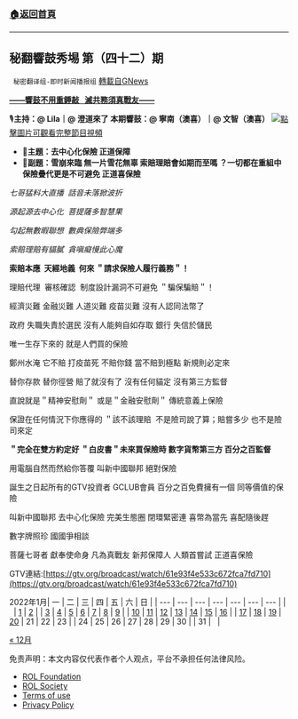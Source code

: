 ###  [:house:返回首頁](https://github.com/ourhimalayas/txt)
---


## 秘翻響鼓秀埸 第（四十二）期
` 秘密翻译组-即时新闻播报组` [轉載自GNews](https://gnews.org/zh-hans/1884157/)

**[——響鼓不用重錘敲   滅共務須真戰友——](https://gtv.org/broadcast/watch/61e93f4e533c672fca7fd710)**

🎙**主持：@ Lila｜@ 澄道來了 本期響鼓：@ 寧南（澳喜）｜@ 文智（澳喜）**
[![](https://assets.gnews.org/wp-content/uploads/2022/01/Unknown-1-4.jpeg)](https://gtv.org/broadcast/watch/61e93f4e533c672fca7fd710)[點擊圖片可觀看完整節目視頻](https://gtv.org/broadcast/watch/61e93f4e533c672fca7fd710)
- **🌈主題：去中心化保險 正道保障**
- 📝**副題：雪崩來臨 無一片雪花無辜 索賠理賠會如期而至嗎 ？一切都在重組中 保險疊代更是不可避免 正道喜保險**




*七哥猛料大直播  話音未落掀波折*

*源起源去中心化  菩提薩多智慧果*

*勾起無數暇聯想  數典保險弊端多*

*索賠理賠有貓膩  貪嗔癡慢此心魔*



**索賠本應  天經地義  何來 ＂請求保險人履行義務＂！**

理賠代理  審核確認  制度設計漏洞不可避免 ＂騙保騙賠＂！

經濟災難 金融災難 人道災難 疫苗災難 沒有人認同法幣了

政府 失職失責於選民 沒有人能夠自如存取 銀行 失信於儲民

唯一生存下來的 就是人們買的保險

鄭州水淹 它不賠 打疫苗死 不賠你錢 當不賠到極點 新規則必定來

替你存款 替你徑營 賠了就沒有了 沒有任何貓定 沒有第三方監督

直說就是＂精神安慰劑＂ 或是＂金融安慰劑＂ 傳統意義上保險

保證在任何情況下你應得的 ＂該不該理賠  不是險司說了算；賠嘗多少 也不是險司來定

**＂完全在雙方約定好 ＂白皮書＂未來買保險時 數字貨幣第三方 百分之百監督**

用電腦自然而然給你答覆 叫新中國聯邦 絕對保險

誕生之日起所有的GTV投資者 GCLUB會員 百分之百免費擁有一個 同等價值的保險

叫新中國聯邦 去中心化保險 完美生態圈 閉環緊密連 喜幣為當先 喜配隨後趕

數字牌照珍 國國爭相談

菩薩七哥者 獻奉使命身 凡為真戰友 新邦保障人 人類首嘗試 正道喜保險

GTV連結:[https://gtv.org/broadcast/watch/61e93f4e533c672fca7fd710](https://gtv.org/broadcast/watch/61e93f4e533c672fca7fd710)



2022年1月| 一 | 二 | 三 | 四 | 五 | 六 | 日 |
| --- | --- | --- | --- | --- | --- | --- |
|   | [1](https://gnews.org/zh-hans/date/2022/01/01/) | [2](https://gnews.org/zh-hans/date/2022/01/02/) |
| [3](https://gnews.org/zh-hans/date/2022/01/03/) | [4](https://gnews.org/zh-hans/date/2022/01/04/) | [5](https://gnews.org/zh-hans/date/2022/01/05/) | [6](https://gnews.org/zh-hans/date/2022/01/06/) | [7](https://gnews.org/zh-hans/date/2022/01/07/) | [8](https://gnews.org/zh-hans/date/2022/01/08/) | [9](https://gnews.org/zh-hans/date/2022/01/09/) |
| [10](https://gnews.org/zh-hans/date/2022/01/10/) | [11](https://gnews.org/zh-hans/date/2022/01/11/) | [12](https://gnews.org/zh-hans/date/2022/01/12/) | [13](https://gnews.org/zh-hans/date/2022/01/13/) | [14](https://gnews.org/zh-hans/date/2022/01/14/) | [15](https://gnews.org/zh-hans/date/2022/01/15/) | [16](https://gnews.org/zh-hans/date/2022/01/16/) |
| [17](https://gnews.org/zh-hans/date/2022/01/17/) | [18](https://gnews.org/zh-hans/date/2022/01/18/) | [19](https://gnews.org/zh-hans/date/2022/01/19/) | [20](https://gnews.org/zh-hans/date/2022/01/20/) | 21 | 22 | 23 |
| 24 | 25 | 26 | 27 | 28 | 29 | 30 |
| 31 |   |

[« 12月](https://gnews.org/zh-hans/date/2021/12/)  
 
 

免责声明：本文内容仅代表作者个人观点，平台不承担任何法律风险。

- [ROL Foundation](https://rolfoundation.org/)
- [ROL Society](https://rolsociety.org/)
- [Terms of use](https://gnews.org/terms-of-use-3/)
- [Privacy Policy](https://gnews.org/privacy-policy/)
